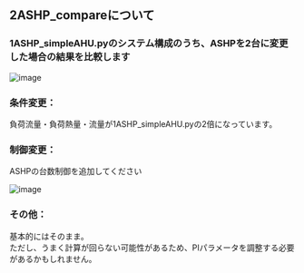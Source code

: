 ## 2ASHP_compareについて

### 1ASHP_simpleAHU.pyのシステム構成のうち、ASHPを2台に変更した場合の結果を比較します

![image](https://user-images.githubusercontent.com/27459538/112437496-5cfcb280-8d8a-11eb-8b7a-826fe1b40f2b.png)

### 条件変更：
負荷流量・負荷熱量・流量が1ASHP_simpleAHU.pyの2倍になっています。

### 制御変更：
ASHPの台数制御を追加してください

![image](https://user-images.githubusercontent.com/27459538/112437753-9df4c700-8d8a-11eb-8a7b-b3432c4689c5.png)

### その他：
基本的にはそのまま。  
ただし、うまく計算が回らない可能性があるため、PIパラメータを調整する必要があるかもしれません。
